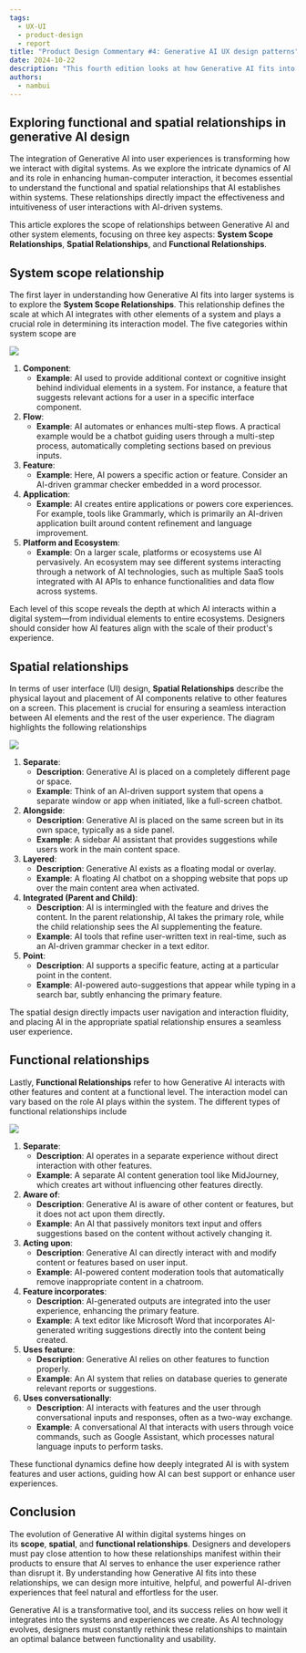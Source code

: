 ```yaml
---
tags:
  - UX-UI
  - product-design
  - report
title: "Product Design Commentary #4: Generative AI UX design patterns"
date: 2024-10-22
description: "This fourth edition looks at how Generative AI fits into digital systems. We examine the connections between AI and other parts of a system, focusing on scope, space, and function. Learn how these connections affect the way we design AI features and make them easy to use. Get practical tips on adding AI to your products in ways that make sense for users."
authors:
  - nambui
---
```


## Exploring functional and spatial relationships in generative AI design
The integration of Generative AI into user experiences is transforming how we interact with digital systems. As we explore the intricate dynamics of AI and its role in enhancing human-computer interaction, it becomes essential to understand the functional and spatial relationships that AI establishes within systems. These relationships directly impact the effectiveness and intuitiveness of user interactions with AI-driven systems.

This article explores the scope of relationships between Generative AI and other system elements, focusing on three key aspects: **System Scope Relationships**, **Spatial Relationships**, and **Functional Relationships**.

## System scope relationship
The first layer in understanding how Generative AI fits into larger systems is to explore the **System Scope Relationships**. This relationship defines the scale at which AI integrates with other elements of a system and plays a crucial role in determining its interaction model. The five categories within system scope are

![](4-product-design-weekly-system-scope-relationships.png)

1. **Component**:
    - **Example**: AI used to provide additional context or cognitive insight behind individual elements in a system. For instance, a feature that suggests relevant actions for a user in a specific interface component.
2. **Flow**:
    - **Example**: AI automates or enhances multi-step flows. A practical example would be a chatbot guiding users through a multi-step process, automatically completing sections based on previous inputs.
3. **Feature**:
    - **Example**: Here, AI powers a specific action or feature. Consider an AI-driven grammar checker embedded in a word processor.
4. **Application**:
    - **Example**: AI creates entire applications or powers core experiences. For example, tools like Grammarly, which is primarily an AI-driven application built around content refinement and language improvement.
5. **Platform and Ecosystem**:
    - **Example**: On a larger scale, platforms or ecosystems use AI pervasively. An ecosystem may see different systems interacting through a network of AI technologies, such as multiple SaaS tools integrated with AI APIs to enhance functionalities and data flow across systems.

Each level of this scope reveals the depth at which AI interacts within a digital system—from individual elements to entire ecosystems. Designers should consider how AI features align with the scale of their product's experience.

## Spatial relationships
In terms of user interface (UI) design, **Spatial Relationships** describe the physical layout and placement of AI components relative to other features on a screen. This placement is crucial for ensuring a seamless interaction between AI elements and the rest of the user experience. The diagram highlights the following relationships

![](4-product-design-weekly-system-spatial-relationships.png)

1. **Separate**:
    - **Description**: Generative AI is placed on a completely different page or space.
    - **Example**: Think of an AI-driven support system that opens a separate window or app when initiated, like a full-screen chatbot.
2. **Alongside**:
    - **Description**: Generative AI is placed on the same screen but in its own space, typically as a side panel.
    - **Example**: A sidebar AI assistant that provides suggestions while users work in the main content space.
3. **Layered**:
    - **Description**: Generative AI exists as a floating modal or overlay.
    - **Example**: A floating AI chatbot on a shopping website that pops up over the main content area when activated.
4. **Integrated (Parent and Child)**:
    - **Description**: AI is intermingled with the feature and drives the content. In the parent relationship, AI takes the primary role, while the child relationship sees the AI supplementing the feature.
    - **Example**: AI tools that refine user-written text in real-time, such as an AI-driven grammar checker in a text editor.
5. **Point**:
    - **Description**: AI supports a specific feature, acting at a particular point in the content.
    - **Example**: AI-powered auto-suggestions that appear while typing in a search bar, subtly enhancing the primary feature.

The spatial design directly impacts user navigation and interaction fluidity, and placing AI in the appropriate spatial relationship ensures a seamless user experience.

## Functional relationships
Lastly, **Functional Relationships** refer to how Generative AI interacts with other features and content at a functional level. The interaction model can vary based on the role AI plays within the system. The different types of functional relationships include

![](4-product-design-weekly-system-functional-relationships.png)

1. **Separate**:
    - **Description**: AI operates in a separate experience without direct interaction with other features.
    - **Example**: A separate AI content generation tool like MidJourney, which creates art without influencing other features directly.
2. **Aware of**:
    - **Description**: Generative AI is aware of other content or features, but it does not act upon them directly.
    - **Example**: An AI that passively monitors text input and offers suggestions based on the content without actively changing it.
3. **Acting upon**:
    - **Description**: Generative AI can directly interact with and modify content or features based on user input.
    - **Example**: AI-powered content moderation tools that automatically remove inappropriate content in a chatroom.
4. **Feature incorporates**:
    - **Description**: AI-generated outputs are integrated into the user experience, enhancing the primary feature.
    - **Example**: A text editor like Microsoft Word that incorporates AI-generated writing suggestions directly into the content being created.
5. **Uses feature**:
    - **Description**: Generative AI relies on other features to function properly.
    - **Example**: An AI system that relies on database queries to generate relevant reports or suggestions.
6. **Uses conversationally**:
    - **Description**: AI interacts with features and the user through conversational inputs and responses, often as a two-way exchange.
    - **Example**: A conversational AI that interacts with users through voice commands, such as Google Assistant, which processes natural language inputs to perform tasks.

These functional dynamics define how deeply integrated AI is with system features and user actions, guiding how AI can best support or enhance user experiences.

## Conclusion
The evolution of Generative AI within digital systems hinges on its **scope**, **spatial**, and **functional relationships**. Designers and developers must pay close attention to how these relationships manifest within their products to ensure that AI serves to enhance the user experience rather than disrupt it. By understanding how Generative AI fits into these relationships, we can design more intuitive, helpful, and powerful AI-driven experiences that feel natural and effortless for the user.

Generative AI is a transformative tool, and its success relies on how well it integrates into the systems and experiences we create. As AI technology evolves, designers must constantly rethink these relationships to maintain an optimal balance between functionality and usability.
